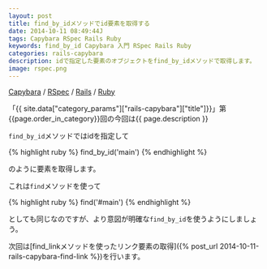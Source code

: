 ```yaml
---
layout: post
title: find_by_idメソッドでid要素を取得する
date: 2014-10-11 08:49:44J
tags: Capybara RSpec Rails Ruby
keywords: find_by_id Capybara 入門 RSpec Rails Ruby
categories: rails-capybara
description: idで指定した要素のオブジェクトをfind_by_idメソッドで取得します。
image: rspec.png
---
```

[Capybara](/tags/capybara/) / [RSpec](/tags/rspec/) / [Rails](/tags/rails/) / [Ruby](/tags/ruby/)

「{{ site.data["category_params"]["rails-capybara"]["title"]}}」第{{page.order_in_category}}回の今回は{{ page.description }}

`find_by_id`メソッドではidを指定して

{% highlight ruby %}
find_by_id('main')
{% endhighlight %}

のように要素を取得します。

これは`find`メソッドを使って

{% highlight ruby %}
find('#main')
{% endhighlight %}

としても同じなのですが、より意図が明確な`find_by_id`を使うようにしましょう。

次回は[find_linkメソッドを使ったリンク要素の取得]({% post_url 2014-10-11-rails-capybara-find-link %})を行います。
